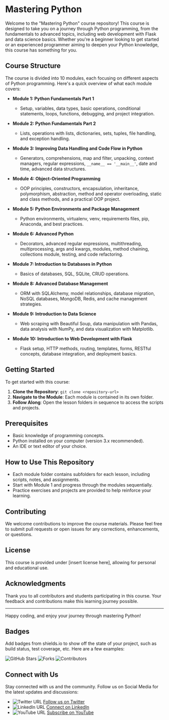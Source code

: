 
# Mastering Python

Welcome to the "Mastering Python" course repository! This course is designed to take you on a journey through Python programming, from the fundamentals to advanced topics, including web development with Flask and data science basics. Whether you're a beginner looking to get started or an experienced programmer aiming to deepen your Python knowledge, this course has something for you.

## Course Structure

The course is divided into 10 modules, each focusing on different aspects of Python programming. Here's a quick overview of what each module covers:

- **Module 1: Python Fundamentals Part 1**
  - Setup, variables, data types, basic operations, conditional statements, loops, functions, debugging, and project integration.

- **Module 2: Python Fundamentals Part 2**
  - Lists, operations with lists, dictionaries, sets, tuples, file handling, and exception handling.

- **Module 3: Improving Data Handling and Code Flow in Python**
  - Generators, comprehensions, map and filter, unpacking, context managers, regular expressions, `__name__ == '__main__'`, date and time, advanced data structures.

- **Module 4: Object-Oriented Programming**
  - OOP principles, constructors, encapsulation, inheritance, polymorphism, abstraction, method and operator overloading, static and class methods, and a practical OOP project.

- **Module 5: Python Environments and Package Management**
  - Python environments, virtualenv, venv, requirements files, pip, Anaconda, and best practices.

- **Module 6: Advanced Python**
  - Decorators, advanced regular expressions, multithreading, multiprocessing, args and kwargs, modules, method chaining, collections module, testing, and code refactoring.

- **Module 7: Introduction to Databases in Python**
  - Basics of databases, SQL, SQLite, CRUD operations.

- **Module 8: Advanced Database Management**
  - ORM with SQLAlchemy, model relationships, database migration, NoSQL databases, MongoDB, Redis, and cache management strategies.

- **Module 9: Introduction to Data Science**
  - Web scraping with Beautiful Soup, data manipulation with Pandas, data analysis with NumPy, and data visualization with Matplotlib.

- **Module 10: Introduction to Web Development with Flask**
  - Flask setup, HTTP methods, routing, templates, forms, RESTful concepts, database integration, and deployment basics.

## Getting Started

To get started with this course:

1. **Clone the Repository**: `git clone <repository-url>`
2. **Navigate to the Module**: Each module is contained in its own folder.
3. **Follow Along**: Open the lesson folders in sequence to access the scripts and projects.

## Prerequisites

- Basic knowledge of programming concepts.
- Python installed on your computer (version 3.x recommended).
- An IDE or text editor of your choice.

## How to Use This Repository

- Each module folder contains subfolders for each lesson, including scripts, notes, and assignments.
- Start with Module 1 and progress through the modules sequentially.
- Practice exercises and projects are provided to help reinforce your learning.

## Contributing

We welcome contributions to improve the course materials. Please feel free to submit pull requests or open issues for any corrections, enhancements, or questions.

## License

This course is provided under [insert license here], allowing for personal and educational use.

## Acknowledgments

Thank you to all contributors and students participating in this course. Your feedback and contributions make this learning journey possible.

---

Happy coding, and enjoy your journey through mastering Python!

## Badges

Add badges from shields.io to show off the state of your project, such as build status, test coverage, etc. Here are a few examples:

![GitHub Stars](https://img.shields.io/github/stars/your-repository?style=social) ![Forks](https://img.shields.io/github/forks/your-repository?style=social) ![Contributors](https://img.shields.io/github/contributors/your-repository)

## Connect with Us

Stay connected with us and the community. Follow us on Social Media for the latest updates and discussions:

- ![Twitter URL](https://img.icons8.com/fluent/48/000000/twitter.png) [Follow us on Twitter](https://twitter.com/your-twitter)
- ![LinkedIn URL](https://img.icons8.com/fluent/48/000000/linkedin.png) [Connect on LinkedIn](https://linkedin.com/in/your-linkedin)
- ![YouTube URL](https://img.icons8.com/color/48/000000/youtube-play.png) [Subscribe on YouTube](https://youtube.com/your-youtube-channel)

